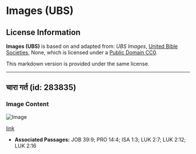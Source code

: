 # Images (UBS)

## License Information

**Images (UBS)** is based on and adapted from: _UBS Images_, [United Bible Societies](https://unitedbiblesocieties.org/), None, which is licensed under a [Public Domain CC0](https://creativecommons.org/public-domain/cc0/).

This markdown version is provided under the same license.



--------------------------------

## चारा गर्त (id: 283835)

### Image Content

![Image](https://cdn.aquifer.bible/aquifer-content/resources/Media/WEB-0334_feed_trough.jpg)

[link](https://cdn.aquifer.bible/aquifer-content/resources/Media/WEB-0334_feed_trough.jpg)

* **Associated Passages:** JOB 39:9; PRO 14:4; ISA 1:3; LUK 2:7; LUK 2:12; LUK 2:16

